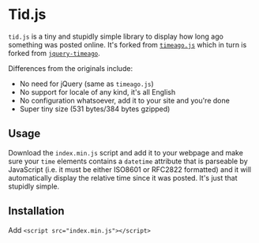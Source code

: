 # Tid.js

`tid.js` is a tiny and stupidly simple library to display how long ago something
was posted online. It's forked from [`timeago.js`](timeago) which in turn is
forked from [`jquery-timeago`](jquery-timeago).

Differences from the originals include:

- No need for jQuery (same as `timeago.js`)
- No support for locale of any kind, it's all English
- No configuration whatsoever, add it to your site and you're done
- Super tiny size (531 bytes/384 bytes gzipped)

## Usage

Download the `index.min.js` script and add it to your webpage and make sure your
`time` elements contains a `datetime` attribute that is parseable by JavaScript
(i.e. it must be either ISO8601 or RFC2822 formatted) and it will automatically
display the relative time since it was posted. It's just that stupidly simple.

## Installation

Add `<script src="index.min.js"></script>`

[timeago]: https://github.com/hustcc/timeago.js
[jquery-timeago]: https://github.com/rmm5t/jquery-timeago

